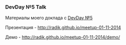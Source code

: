 ### DevDay №5 Talk

Материалы моего доклада с [DevDay №5](http://www.meetup.com/devday/events/158725142/)

Презентация - http://radik.github.io/meetup-01-11-2014

Демо - http://radik.github.io/meetup-01-11-2014/demo/

